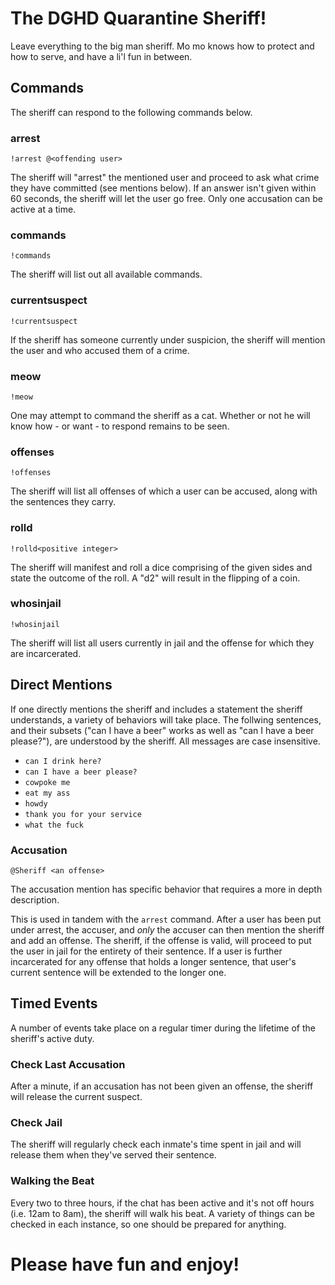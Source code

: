 # The DGHD Quarantine Sheriff!
Leave everything to the big man sheriff. Mo mo knows how to protect and how to serve, and have a li'l fun in between.

## Commands
The sheriff can respond to the following commands below.

### arrest
```
!arrest @<offending user>
```
The sheriff will "arrest" the mentioned user and proceed to ask what crime they have committed (see mentions below). If an answer isn't given within 60 seconds, the sheriff will let the user go free. Only one accusation can be active at a time.

### commands
```
!commands
```
The sheriff will list out all available commands.

### currentsuspect
```
!currentsuspect
```
If the sheriff has someone currently under suspicion, the sheriff will mention the user and who accused them of a crime.

### meow
```
!meow
```
One may attempt to command the sheriff as a cat. Whether or not he will know how - or want - to respond remains to be seen.

### offenses
```
!offenses
```
The sheriff will list all offenses of which a user can be accused, along with the sentences they carry.

### rolld
```
!rolld<positive integer>
```
The sheriff will manifest and roll a dice comprising of the given sides and state the outcome of the roll. A "d2" will result in the flipping of a coin.

### whosinjail
```
!whosinjail
```
The sheriff will list all users currently in jail and the offense for which they are incarcerated.

## Direct Mentions
If one directly mentions the sheriff and includes a statement the sheriff understands, a variety of behaviors will take place. The follwing sentences, and their subsets ("can I have a beer" works as well as "can I have a beer please?"), are understood by the sheriff. All messages are case insensitive.

 - ```can I drink here?```
 - ```can I have a beer please?```
 - ```cowpoke me```
 - ```eat my ass```
 - ```howdy```
 - ```thank you for your service```
 - ```what the fuck```

### Accusation
```
@Sheriff <an offense>
```
The accusation mention has specific behavior that requires a more in depth description.

This is used in tandem with the `arrest` command. After a user has been put under arrest, the accuser, and *only* the accuser can then mention the sheriff and add an offense. The sheriff, if the offense is valid, will proceed to put the user in jail for the entirety of their sentence. If a user is further incarcerated for any offense that holds a longer sentence, that user's current sentence will be extended to the longer one.

## Timed Events
A number of events take place on a regular timer during the lifetime of the sheriff's active duty.

### Check Last Accusation
After a minute, if an accusation has not been given an offense, the sheriff will release the current suspect.

### Check Jail
The sheriff will regularly check each inmate's time spent in jail and will release them when they've served their sentence.

### Walking the Beat
Every two to three hours, if the chat has been active and it's not off hours (i.e. 12am to 8am), the sheriff will walk his beat. A variety of things can be checked in each instance, so one should be prepared for anything.

# Please have fun and enjoy!
